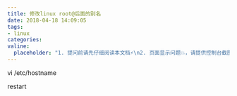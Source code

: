 ```yaml
---
title: 修改linux root@后面的别名
date: 2018-04-18 14:09:05
tags:
- linux
categories:
valine:
  placeholder: "1. 提问前请先仔细阅读本文档⚡\n2. 页面显示问题💥，请提供控制台截图📸或者您的测试网址\n3. 其他任何报错💣，请提供详细描述和截图📸，祝食用愉快💪"
---
```


vi /etc/hostname 

restart
